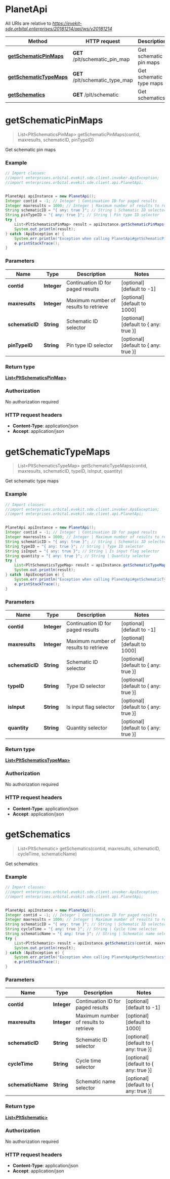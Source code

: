 # PlanetApi

All URIs are relative to *https://evekit-sde.orbital.enterprises/20181214/api/ws/v20181214*

Method | HTTP request | Description
------------- | ------------- | -------------
[**getSchematicPinMaps**](PlanetApi.md#getSchematicPinMaps) | **GET** /plt/schematic_pin_map | Get schematic pin maps
[**getSchematicTypeMaps**](PlanetApi.md#getSchematicTypeMaps) | **GET** /plt/schematic_type_map | Get schematic type maps
[**getSchematics**](PlanetApi.md#getSchematics) | **GET** /plt/schematic | Get schematics


<a name="getSchematicPinMaps"></a>
# **getSchematicPinMaps**
> List&lt;PltSchematicsPinMap&gt; getSchematicPinMaps(contid, maxresults, schematicID, pinTypeID)

Get schematic pin maps



### Example
```java
// Import classes:
//import enterprises.orbital.evekit.sde.client.invoker.ApiException;
//import enterprises.orbital.evekit.sde.client.api.PlanetApi;


PlanetApi apiInstance = new PlanetApi();
Integer contid = -1; // Integer | Continuation ID for paged results
Integer maxresults = 1000; // Integer | Maximum number of results to retrieve
String schematicID = "{ any: true }"; // String | Schematic ID selector
String pinTypeID = "{ any: true }"; // String | Pin type ID selector
try {
    List<PltSchematicsPinMap> result = apiInstance.getSchematicPinMaps(contid, maxresults, schematicID, pinTypeID);
    System.out.println(result);
} catch (ApiException e) {
    System.err.println("Exception when calling PlanetApi#getSchematicPinMaps");
    e.printStackTrace();
}
```

### Parameters

Name | Type | Description  | Notes
------------- | ------------- | ------------- | -------------
 **contid** | **Integer**| Continuation ID for paged results | [optional] [default to -1]
 **maxresults** | **Integer**| Maximum number of results to retrieve | [optional] [default to 1000]
 **schematicID** | **String**| Schematic ID selector | [optional] [default to { any: true }]
 **pinTypeID** | **String**| Pin type ID selector | [optional] [default to { any: true }]

### Return type

[**List&lt;PltSchematicsPinMap&gt;**](PltSchematicsPinMap.md)

### Authorization

No authorization required

### HTTP request headers

 - **Content-Type**: application/json
 - **Accept**: application/json

<a name="getSchematicTypeMaps"></a>
# **getSchematicTypeMaps**
> List&lt;PltSchematicsTypeMap&gt; getSchematicTypeMaps(contid, maxresults, schematicID, typeID, isInput, quantity)

Get schematic type maps



### Example
```java
// Import classes:
//import enterprises.orbital.evekit.sde.client.invoker.ApiException;
//import enterprises.orbital.evekit.sde.client.api.PlanetApi;


PlanetApi apiInstance = new PlanetApi();
Integer contid = -1; // Integer | Continuation ID for paged results
Integer maxresults = 1000; // Integer | Maximum number of results to retrieve
String schematicID = "{ any: true }"; // String | Schematic ID selector
String typeID = "{ any: true }"; // String | Type ID selector
String isInput = "{ any: true }"; // String | Is input flag selector
String quantity = "{ any: true }"; // String | Quantity selector
try {
    List<PltSchematicsTypeMap> result = apiInstance.getSchematicTypeMaps(contid, maxresults, schematicID, typeID, isInput, quantity);
    System.out.println(result);
} catch (ApiException e) {
    System.err.println("Exception when calling PlanetApi#getSchematicTypeMaps");
    e.printStackTrace();
}
```

### Parameters

Name | Type | Description  | Notes
------------- | ------------- | ------------- | -------------
 **contid** | **Integer**| Continuation ID for paged results | [optional] [default to -1]
 **maxresults** | **Integer**| Maximum number of results to retrieve | [optional] [default to 1000]
 **schematicID** | **String**| Schematic ID selector | [optional] [default to { any: true }]
 **typeID** | **String**| Type ID selector | [optional] [default to { any: true }]
 **isInput** | **String**| Is input flag selector | [optional] [default to { any: true }]
 **quantity** | **String**| Quantity selector | [optional] [default to { any: true }]

### Return type

[**List&lt;PltSchematicsTypeMap&gt;**](PltSchematicsTypeMap.md)

### Authorization

No authorization required

### HTTP request headers

 - **Content-Type**: application/json
 - **Accept**: application/json

<a name="getSchematics"></a>
# **getSchematics**
> List&lt;PltSchematic&gt; getSchematics(contid, maxresults, schematicID, cycleTime, schematicName)

Get schematics



### Example
```java
// Import classes:
//import enterprises.orbital.evekit.sde.client.invoker.ApiException;
//import enterprises.orbital.evekit.sde.client.api.PlanetApi;


PlanetApi apiInstance = new PlanetApi();
Integer contid = -1; // Integer | Continuation ID for paged results
Integer maxresults = 1000; // Integer | Maximum number of results to retrieve
String schematicID = "{ any: true }"; // String | Schematic ID selector
String cycleTime = "{ any: true }"; // String | Cycle time selector
String schematicName = "{ any: true }"; // String | Schematic name selector
try {
    List<PltSchematic> result = apiInstance.getSchematics(contid, maxresults, schematicID, cycleTime, schematicName);
    System.out.println(result);
} catch (ApiException e) {
    System.err.println("Exception when calling PlanetApi#getSchematics");
    e.printStackTrace();
}
```

### Parameters

Name | Type | Description  | Notes
------------- | ------------- | ------------- | -------------
 **contid** | **Integer**| Continuation ID for paged results | [optional] [default to -1]
 **maxresults** | **Integer**| Maximum number of results to retrieve | [optional] [default to 1000]
 **schematicID** | **String**| Schematic ID selector | [optional] [default to { any: true }]
 **cycleTime** | **String**| Cycle time selector | [optional] [default to { any: true }]
 **schematicName** | **String**| Schematic name selector | [optional] [default to { any: true }]

### Return type

[**List&lt;PltSchematic&gt;**](PltSchematic.md)

### Authorization

No authorization required

### HTTP request headers

 - **Content-Type**: application/json
 - **Accept**: application/json

